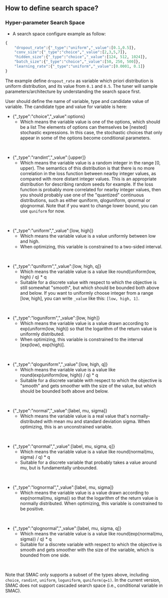 ## How to define search space?

### Hyper-parameter Search Space

* A search space configure example as follow:

```python
{
    "dropout_rate":{"_type":"uniform","_value":[0.1,0.5]},
    "conv_size":{"_type":"choice","_value":[2,3,5,7]},
    "hidden_size":{"_type":"choice","_value":[124, 512, 1024]},
    "batch_size":{"_type":"choice","_value":[50, 250, 500]},
    "learning_rate":{"_type":"uniform","_value":[0.0001, 0.1]}
}

```

The example define ```dropout_rate``` as variable which priori distribution is uniform distribution, and its value from ```0.1``` and ```0.5```.
The tuner will sample parameters/architecture by understanding the search space first.

User should define the name of variable, type and candidate value of variable.
The candidate type and value for variable is here:

* {"_type":"choice","_value":options}
   * Which means the variable value is one of the options, which should be a list The elements of options can themselves be [nested] stochastic expressions. In this case, the stochastic choices that only appear in some of the options become conditional parameters.
<br/>

* {"_type":"randint","_value":[upper]}
   * Which means the variable value is a random integer in the range [0, upper). The semantics of this distribution is that there is no more correlation in the loss function between nearby integer values, as compared with more distant integer values. This is an appropriate distribution for describing random seeds for example. If the loss function is probably more correlated for nearby integer values, then you should probably use one of the "quantized" continuous distributions, such as either quniform, qloguniform, qnormal or qlognormal. Note that if you want to change lower bound, you can use `quniform` for now.
<br/>

* {"_type":"uniform","_value":[low, high]}
   * Which means the variable value is a value uniformly between low and high.
   * When optimizing, this variable is constrained to a two-sided interval.
<br/>

* {"_type":"quniform","_value":[low, high, q]}
   * Which means the variable value is a value like round(uniform(low, high) / q) * q
   * Suitable for a discrete value with respect to which the objective is still somewhat "smooth", but which should be bounded both above and below. If you want to uniformly choose integer from a range [low, high], you can write `_value` like this: `[low, high, 1]`.
<br/>

* {"_type":"loguniform","_value":[low, high]}
   * Which means the variable value is a value drawn according to exp(uniform(low, high)) so that the logarithm of the return value is uniformly distributed.
   * When optimizing, this variable is constrained to the interval [exp(low), exp(high)].
<br/>

* {"_type":"qloguniform","_value":[low, high, q]}
   * Which means the variable value is a value like round(exp(uniform(low, high)) / q) * q
   * Suitable for a discrete variable with respect to which the objective is "smooth" and gets smoother with the size of the value, but which should be bounded both above and below.
<br/>

* {"_type":"normal","_value":[label, mu, sigma]}
   * Which means the variable value is a real value that's normally-distributed with mean mu and standard deviation sigma. When optimizing, this is an unconstrained variable.
<br/>

* {"_type":"qnormal","_value":[label, mu, sigma, q]}
   * Which means the variable value is a value like round(normal(mu, sigma) / q) * q
   * Suitable for a discrete variable that probably takes a value around mu, but is fundamentally unbounded.
<br/>

* {"_type":"lognormal","_value":[label, mu, sigma]}
   * Which means the variable value is a value drawn according to exp(normal(mu, sigma)) so that the logarithm of the return value is normally distributed. When optimizing, this variable is constrained to be positive.
<br/>

* {"_type":"qlognormal","_value":[label, mu, sigma, q]}
   * Which means the variable value is a value like round(exp(normal(mu, sigma)) / q) * q
   * Suitable for a discrete variable with respect to which the objective is smooth and gets smoother with the size of the variable, which is bounded from one side.
<br/>

Note that SMAC only supports a subset of the types above, including `choice`, `randint`, `uniform`, `loguniform`, `quniform(q=1)`. In the current version, SMAC does not support cascaded search space (i.e., conditional variable in SMAC).